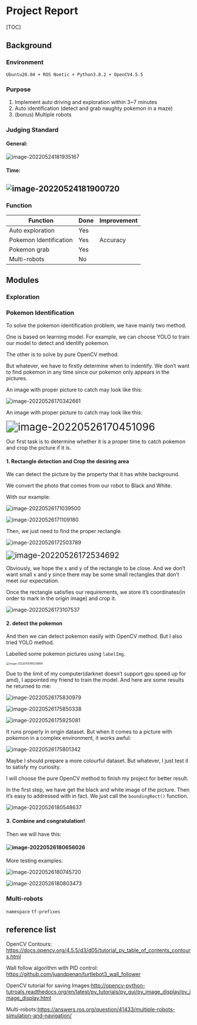 # Project Report

[TOC]



## Background

### Environment

`Ubuntu20.04 + ROS Noetic + Python3.8.2 + OpenCV4.5.5	`	

### Purpose

1. Implement auto driving and exploration within 3~7 minutes
2. Auto identification (detect and grab naughty pokemon in a maze)
3. (bonus) Multiple robots

### Judging Standard 

#### General:

![image-20220524181935167](image/image-20220524181935167.png)

#### Time:

## ![image-20220524181900720](image/image-20220524181900720.png)

### Function

| Function               | Done | Improvement |
| ---------------------- | ---- | ----------- |
| Auto exploration       | Yes  |             |
| Pokemon Identification | Yes  | Accuracy    |
| Pokemon grab           | Yes  |             |
| Multi-robots           | No   |             |

## Modules

### Exploration

### Pokemon Identification

To solve the pokemon identification problem, we have mainly two method. 

One is based on learning model. For example, we can choose YOLO to train our model to detect and identify pokemon.

The other is to solve by pure OpenCV method.

But whatever, we have to firstly determine when to indentify. We don’t want to find pokemon in any time since our pokemon only appears in the pictures.

An image with proper picture to catch may look like this:

![image-20220526170342661](image/image-20220526170342661.png)

An image with proper picture to catch may look like this:

<img src="image/image-20220526170451096.png" alt="image-20220526170451096" style="zoom:200%;" />

Our first task is to determine whether it is a proper time to catch pokemon and crop the picture if it is.

#### 1. Rectangle detection and Crop the desiring area

We can detect the picture by the property that it has white background.

We convert the photo that comes from our robot to Black and White.

With our example:

![image-20220526171039500](image/image-20220526171039500.png)

![image-20220526171109180](image/image-20220526171109180.png)

Then, we just need to find the proper rectangle.

![image-20220526172503789](image/image-20220526172503789.png)

<img src="image/image-20220526172534692.png" alt="image-20220526172534692" style="zoom:150%;" />

Obviously, we hope the x and y of the rectangle to be close. And we don’t want small x and y since there may be some small rectangles that don’t meet our expectation.

Once the rectangle satisfies our requirements, we store it’s coordinates(in order to mark in the origin image) and crop it.

![image-20220526173107537](image/image-20220526173107537.png)

#### 2. detect the pokemon

And then we can detect pokemon easily with OpenCV method. But I also tried YOLO method. 

Labelled some pokemon pictures using `labelImg`. 

<img src="image/image-20220410195258691.png" alt="image-20220410195258691" style="zoom:50%;" />

Due to the limit of my computer(darknet doesn’t support gpu speed up for amd), I appointed my friend to train the model. And here are some results he returned to me:

![image-20220526175830979](image/image-20220526175830979.png)

![image-20220526175850338](image/image-20220526175850338.png)

![image-20220526175925081](image/image-20220526175925081.png)

It runs properly in origin dataset. But when it comes to a picture with pokemon in a complex environment, it works awful:

![image-20220526175801342](image/image-20220526175801342.png)

Maybe I should prepare a more colourful dataset. But whatever, I just test it to satisfy my curiosity.

I will choose the pure OpenCV method to finish my project for better result.

In the first step, we have get the black and white image of the picture. Then it’s easy to  addressed with in fact. We just call the `boundingRect()` function.

 ![image-20220526180548637](image/image-20220526180548637.png)

#### 3. Combine and congratulation!

Then we will have this:

####  ![image-20220526180656026](image/image-20220526180656026.png)

More testing examples: 

![image-20220526180745720](image/image-20220526180745720.png)

![image-20220526180803473](image/image-20220526180803473.png)

### Multi-robots 

`namespace` `tf-prefixes`

## reference list

OpenCV Contours: https://docs.opencv.org/4.5.5/d3/d05/tutorial_py_table_of_contents_contours.html

Wall follow algorithm with PID control: https://github.com/juandpenan/turtlebot3_wall_follower

OpenCV tutorial for saving Images:http://opencv-python-tutroals.readthedocs.org/en/latest/py_tutorials/py_gui/py_image_display/py_image_display.html

Multi-robots:https://answers.ros.org/question/41433/multiple-robots-simulation-and-navigation/
















































